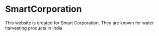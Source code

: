 # SmartCorporation
This website is created for Smart Corporation, They are known for water harvesting products in India
